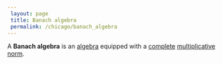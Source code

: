 ```yaml
---
 layout: page
 title: Banach algebra
 permalink: /chicago/banach_algebra
---
```

A **Banach algebra** is an [algebra](https://mathgloss.github.io/MathGloss/algebra_over_a_field) equipped with a [complete](https://mathgloss.github.io/MathGloss/complete_metric_space) [multiplicative](https://mathgloss.github.io/MathGloss/multiplicative_norm) [norm](https://mathgloss.github.io/MathGloss/norm).